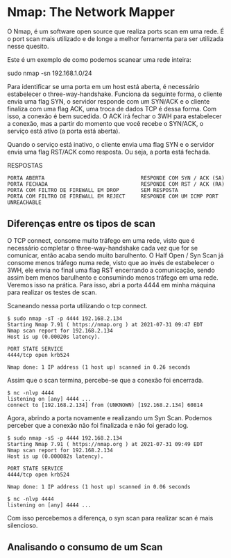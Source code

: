 # Nmap: The Network Mapper

O Nmap, é um software open source que realiza ports scan em uma rede. É o port scan mais utilizado e de longe a melhor ferramenta para ser utilizada nesse quesito.

Este é um exemplo de como podemos scanear uma rede inteira:

sudo nmap -sn 192.168.1.0/24

Para identificar se uma porta em um host está aberta, é necessário estabelecer o three-way-handshake. Funciona da seguinte forma, o cliente envia uma flag SYN, o servidor responde com um SYN/ACK e o cliente finaliza com uma flag ACK, uma troca de dados TCP é dessa forma. Com isso, a conexão é bem sucedida. O ACK irá fechar o 3WH para estabelecer a conexão, mas a partir do momento que você recebe o SYN/ACK, o serviço está ativo (a porta está aberta).

Quando o serviço está inativo, o cliente envia uma flag SYN e o servidor envia uma flag RST/ACK como resposta. Ou seja, a porta está fechada.

RESPOSTAS

```
PORTA ABERTA                               RESPONDE COM SYN / ACK (SA)
PORTA FECHADA                              RESPONDE COM RST / ACK (RA)
PORTA COM FILTRO DE FIREWALL EM DROP       SEM RESPOSTA
PORTA COM FILTRO DE FIREWALL EM REJECT     RESPONDE COM UM ICMP PORT UNREACHABLE
```

## Diferenças entre os tipos de scan

O TCP connect, consome muito tráfego em uma rede, visto que é necessário completar o three-way-handshake cada vez que for se comunicar, então acaba sendo muito barulhento. O Half Open / Syn Scan já consome menos tráfego numa rede, visto que ao invés de estabelecer o 3WH, ele envia no final uma flag RST encerrando a comunicação, sendo assim bem menos barulhento e consumindo menos tráfego em uma rede. Veremos isso na prática. Para isso, abri a porta 4444 em minha máquina para realizar os testes de scan.

Scaneando nessa porta utilizando o tcp connect.

```
$ sudo nmap -sT -p 4444 192.168.2.134
Starting Nmap 7.91 ( https://nmap.org ) at 2021-07-31 09:47 EDT
Nmap scan report for 192.168.2.134
Host is up (0.00020s latency).

PORT STATE SERVICE
4444/tcp open krb524

Nmap done: 1 IP address (1 host up) scanned in 0.26 seconds
```

Assim que o scan termina, percebe-se que a conexão foi encerrada.

```
$ nc -nlvp 4444
listening on [any] 4444 ...
connect to [192.168.2.134] from (UNKNOWN) [192.168.2.134] 60814
```

Agora, abrindo a porta novamente e realizando um Syn Scan. Podemos perceber que a conexão não foi finalizada e não foi gerado log.

```
$ sudo nmap -sS -p 4444 192.168.2.134
Starting Nmap 7.91 ( https://nmap.org ) at 2021-07-31 09:49 EDT
Nmap scan report for 192.168.2.134
Host is up (0.000082s latency).

PORT STATE SERVICE
4444/tcp open krb524

Nmap done: 1 IP address (1 host up) scanned in 0.06 seconds
```

```
$ nc -nlvp 4444
listening on [any] 4444 ...
```

Com isso percebemos a diferença, o syn scan para realizar scan é mais silencioso.

## Analisando o consumo de um Scan

